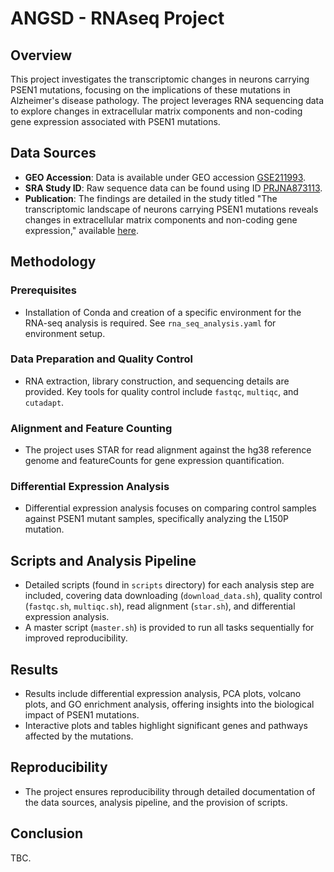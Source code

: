 # ANGSD - RNAseq Project

## Overview
This project investigates the transcriptomic changes in neurons carrying PSEN1 mutations, focusing on the implications of these mutations in Alzheimer's disease pathology. The project leverages RNA sequencing data to explore changes in extracellular matrix components and non-coding gene expression associated with PSEN1 mutations.

## Data Sources
- **GEO Accession**: Data is available under GEO accession [GSE211993](https://www.ncbi.nlm.nih.gov/geo/query/acc.cgi?acc=GSE211993).
- **SRA Study ID**: Raw sequence data can be found using ID [PRJNA873113](https://www.ncbi.nlm.nih.gov/Traces/study/?acc=PRJNA873113&o=acc_s%3Aa).
- **Publication**: The findings are detailed in the study titled "The transcriptomic landscape of neurons carrying PSEN1 mutations reveals changes in extracellular matrix components and non-coding gene expression," available [here](https://www.sciencedirect.com/science/article/pii/S0969996122003722?via%3Dihub).

## Methodology

### Prerequisites
- Installation of Conda and creation of a specific environment for the RNA-seq analysis is required. See `rna_seq_analysis.yaml` for environment setup.

### Data Preparation and Quality Control
- RNA extraction, library construction, and sequencing details are provided. Key tools for quality control include `fastqc`, `multiqc`, and `cutadapt`.

### Alignment and Feature Counting
- The project uses STAR for read alignment against the hg38 reference genome and featureCounts for gene expression quantification.

### Differential Expression Analysis
- Differential expression analysis focuses on comparing control samples against PSEN1 mutant samples, specifically analyzing the L150P mutation.

## Scripts and Analysis Pipeline
- Detailed scripts (found in `scripts` directory) for each analysis step are included, covering data downloading (`download_data.sh`), quality control (`fastqc.sh`, `multiqc.sh`), read alignment (`star.sh`), and differential expression analysis.
- A master script (`master.sh`) is provided to run all tasks sequentially for improved reproducibility.

## Results
- Results include differential expression analysis, PCA plots, volcano plots, and GO enrichment analysis, offering insights into the biological impact of PSEN1 mutations.
- Interactive plots and tables highlight significant genes and pathways affected by the mutations.

## Reproducibility
- The project ensures reproducibility through detailed documentation of the data sources, analysis pipeline, and the provision of scripts.

## Conclusion
TBC.
